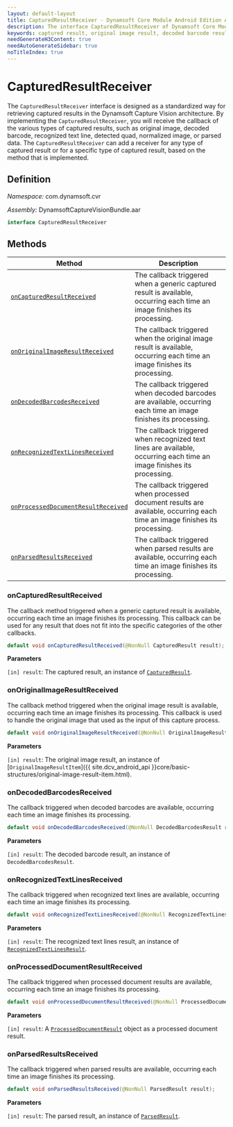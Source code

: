 ```yaml
---
layout: default-layout
title: CapturedResultReceiver - Dynamsoft Core Module Android Edition API Reference
description: The interface CapturedResultReceiver of Dynamsoft Core Module Android Edition provides methods for monitoring the output of captured results, including captured result, original image result, decoded barcode result, recognized text line result, detected quad result, normalized image result, and parsed result.
keywords: captured result, original image result, decoded barcode result, recognized text line result, detected quad result, normalized image result, parsed result, Java, Kotlin
needGenerateH3Content: true
needAutoGenerateSidebar: true
noTitleIndex: true
---
```


# CapturedResultReceiver

The `CapturedResultReceiver` interface is designed as a standardized way for retrieving captured results in the Dynamsoft Capture Vision architecture. By implementing the `CapturedResultReceiver`, you will receive the callback of the various types of captured results, such as original image, decoded barcode, recognized text line, detected quad, normalized image, or parsed data. The `CapturedResultReceiver` can add a receiver for any type of captured result or for a specific type of captured result, based on the method that is implemented.

## Definition

*Namespace:* com.dynamsoft.cvr

*Assembly:* DynamsoftCaptureVisionBundle.aar

```java
interface CapturedResultReceiver
```

## Methods

| Method | Description |
| ------ | ----------- |
| [`onCapturedResultReceived`](#oncapturedresultreceived) | The callback triggered when a generic captured result is available, occurring each time an image finishes its processing. |
| [`onOriginalImageResultReceived`](#onoriginalimageresultreceived) | The callback triggered when the original image result is available, occurring each time an image finishes its processing. |
| [`onDecodedBarcodesReceived`](#ondecodedbarcodesreceived) | The callback triggered when decoded barcodes are available, occurring each time an image finishes its processing. |
| [`onRecognizedTextLinesReceived`](#onrecognizedtextlinesreceived) | The callback triggered when recognized text lines are available, occurring each time an image finishes its processing. |
| [`onProcessedDocumentResultReceived`](#onprocesseddocumentresultreceived) | The callback triggered when processed document results are available, occurring each time an image finishes its processing. |
| [`onParsedResultsReceived`](#onparsedresultsreceived) | The callback triggered when parsed results are available, occurring each time an image finishes its processing. |

### onCapturedResultReceived

The callback method triggered when a generic captured result is available, occurring each time an image finishes its processing. This callback can be used for any result that does not fit into the specific categories of the other callbacks.

```java
default void onCapturedResultReceived(@NonNull CapturedResult result);
```

**Parameters**

`[in] result`: The captured result, an instance of [`CapturedResult`](captured-result.md).

### onOriginalImageResultReceived

The callback method triggered when the original image result is available, occurring each time an image finishes its processing. This callback is used to handle the original image that used as the input of this capture process.

```java
default void onOriginalImageResultReceived(@NonNull OriginalImageResultItem result);
```

**Parameters**

`[in] result`: The original image result, an instance of [`OriginalImageResultItem`]({{ site.dcv_android_api }}core/basic-structures/original-image-result-item.html).

### onDecodedBarcodesReceived

The callback triggered when decoded barcodes are available, occurring each time an image finishes its processing.

```java
default void onDecodedBarcodesReceived(@NonNull DecodedBarcodesResult result);
```

**Parameters**

`[in] result`: The decoded barcode result, an instance of `DecodedBarcodesResult`.

### onRecognizedTextLinesReceived

The callback triggered when recognized text lines are available, occurring each time an image finishes its processing.

```java
default void onRecognizedTextLinesReceived(@NonNull RecognizedTextLinesResult result);
```

**Parameters**

`[in] result`: The recognized text lines result, an instance of [`RecognizedTextLinesResult`]({{site.dlr_android_api}}recognized-text-lines-result.html).

### onProcessedDocumentResultReceived

The callback triggered when processed document results are available, occurring each time an image finishes its processing.

```java
default void onProcessedDocumentResultReceived(@NonNull ProcessedDocumentResult result);
```

**Parameters**

`[in] result`: A [`ProcessedDocumentResult`]({{site.ddn_android_api}}processed-document-result.html) object as a processed document result.

### onParsedResultsReceived

The callback triggered when parsed results are available, occurring each time an image finishes its processing.

```java
default void onParsedResultsReceived(@NonNull ParsedResult result);
```

**Parameters**

`[in] result`: The parsed result, an instance of [`ParsedResult`]({{site.dcp_android_api}}parsed-result.html).
